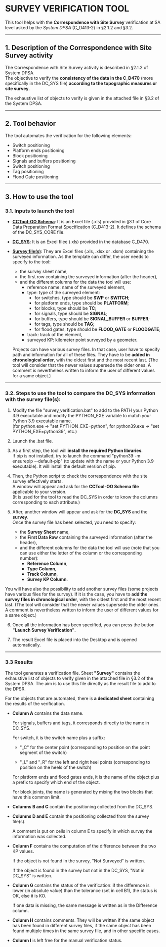# SURVEY VERIFICATION TOOL

This tool helps with the **Correspondence with Site Survey** verification at SA level asked by the *System DPSA* (C_D413-2) in §2.1.2 and §3.2.

---
## 1. Description of the Correspondence with Site Survey activity
The Correspondence with Site Survey activity is described in §2.1.2 of System DPSA. <br />
The objective to verify the **consistency of the data in the C_D470** (more specifically in the DC_SYS file) **according to the topographic measures or site survey**.

The exhaustive list of objects to verify is given in the attached file in §3.2 of the System DPSA.

---
## 2. Tool behavior
The tool automates the verification for the following elements:
- Switch positioning
- Platform ends positioning
- Block positioning
- Signals and buffers positioning
- Switch positioning
- Tag positioning
- Flood Gate positioning

---
## 3. How to use the tool

### 3.1. Inputs to launch the tool
- <ins>**CCTool-OO Schema**</ins>: It is an Excel file (.xls) provided in §3.1 of Core Data Preparation Format Specification (C_D413-2). It defines the schema of the DC_SYS_CORE file.
- <ins>**DC_SYS**</ins>: It is an Excel filee (.xls) provided in the database C_D470.
- <ins>**Survey file(s)**</ins>: They are Excel files (.xls, .xlsx or .xlsm) containing the surveyed information. As the template can differ, the user needs to specify to the tool:
   - the survey sheet name,
   - the first row containing the surveyed information (after the header),
   - and the different columns for the data the tool will use:
     - reference name: name of the surveyed element,
     - type: type of the surveyed element:
       - for switches, type should be **SWP** or **SWITCH**;
       - for platform ends, type should be **PLATFORM**;
       - for blocks, type should be **TC**;
       - for signals, type should be **SIGNAL**;
       - for buffers, type should be **SIGNAL_BUFFER** or **BUFFER**;
       - for tags, type should be **TAG**;
       - for flood gates, type should be **FLOOD_GATE** or **FLOODGATE**;
     - track: track of the element,
     - surveyed KP: kilometer point surveyed by a geometer.
   
   Projects can have various survey files. In that case, user have to specify path and information for all of these files. They have to be **added in chronological order**, with the oldest first and the most recent last. (The tool will consider that the newer values supersede the older ones. A comment is nevertheless written to inform the user of different values for a same object.)

---
### 3.2. Steps to use the tool to compare the DC_SYS information with the survey file(s):

1. Modify the file "survey_verification.bat" to add to the PATH your Python 3.9 executable and modify the PYTHON_EXE variable to match your Python 3.9 executable name. <br />
(for python.exe -> "set PYTHON_EXE=python", for python39.exe -> "set PYTHON_EXE=python39", etc.)


2. Launch the .bat file.


3. As a first step, the tool will **install the required Python libraries**. <br />
If pip is not installed, try to launch the command "python39 -m ensurepip --default-pip" (to update with the name or your Python 3.9 executable). It will install the default version of pip.


4. Then, the Python script to check the correspondence with the site survey effectively starts. <br />
A window will appear and ask for the **CCTool-OO Schema file** applicable to your version. <br />
(It is used for the tool to read the DC_SYS in order to know the columns corresponding to each attribute.)


5. After, another window will appear and ask for the **DC_SYS** and the **survey**. <br />
Once the survey file has been selected, you need to specify:
   - the **Survey Sheet** name,
   - the **First Data Row** containing the surveyed information (after the header),
   - and the different columns for the data the tool will use (note that you can use either the letter of the column or the corresponding number):
     - **Reference Column**,
     - **Type Column**,
     - **Track Column**,
     - **Survey KP Column**.

You will have also the possibility to add another survey files (some projects have various files for the survey). If it is the case, you have to **add the survey files in chronological order**, with the oldest first and the most recent last. (The tool will consider that the newer values supersede the older ones. A comment is nevertheless written to inform the user of different values for a same object.)


6. Once all the information has been specified, you can press the button **"Launch Survey Verification"**.


7. The result Excel file is placed into the Desktop and is opened automatically.

---
### 3.3 Results
The tool generates a verification file. Sheet **"Survey"** contains the exhaustive list of objects to verify given in the attached file in §3.2 of the System DPSA. The aim is to use this file directly as the result file to add to the DPSR.

For the objects that are automated, there is **a dedicated sheet** containing the results of the verification.

- **Column A** contains the data name.

    For signals, buffers and tags, it corresponds directly to the name in DC_SYS.

    For switch, it is the switch name plus a suffix:

  - "_C" for the center point (corresponding to position on the point segment of the switch)

  - "_L" and "_R" for the left and right heel points (corresponding to position on the heels of the switch)

  For platform ends and flood gates ends, it is the name of the object plus a prefix to specify which end of the object. <br />

  For block joints, the name is generated by mixing the two blocks that have this common limit.


- **Columns B and C** contain the positioning collected from the DC_SYS.


- **Columns D and E** contain the positioning collected from the survey file(s).

    A comment is put on cells in column E to specify in which survey the information was collected.


- **Column F** contains the computation of the difference between the two KP values. 

    If the object is not found in the survey, "Not Surveyed" is written.
    
    If the object is found in the survey but not in the DC_SYS, "Not in DC_SYS" is written.


- **Column G** contains the status of the verification: if the difference is lower (in absolute value) than the tolerance (set in cell B1), the status is OK, else it is KO.

    If one data is missing, the same message is written as in the Difference column.


- **Column H** contains comments. They will be written if the same object has been found in different survey files, if the same object has been found multiple times in the same survey file, and in other specific cases.


- **Column I** is left free for the manual verification status. 
